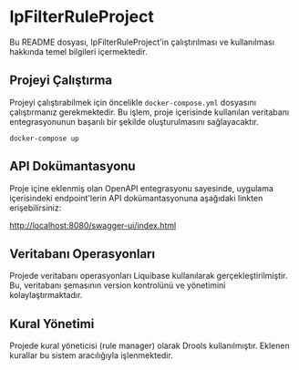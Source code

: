 # IpFilterRuleProject

Bu README dosyası, IpFilterRuleProject'in çalıştırılması ve kullanılması hakkında temel bilgileri içermektedir.

## Projeyi Çalıştırma

Projeyi çalıştırabilmek için öncelikle `docker-compose.yml` dosyasını çalıştırmanız gerekmektedir. Bu işlem, proje
içerisinde kullanılan veritabanı entegrasyonunun başarılı bir şekilde oluşturulmasını sağlayacaktır.

```
docker-compose up
```

## API Dokümantasyonu

Proje içine eklenmiş olan OpenAPI entegrasyonu sayesinde, uygulama içerisindeki endpoint'lerin API dokümantasyonuna
aşağıdaki linkten erişebilirsiniz:

[http://localhost:8080/swagger-ui/index.html](http://localhost:8080/swagger-ui/index.html)

## Veritabanı Operasyonları

Projede veritabanı operasyonları Liquibase kullanılarak gerçekleştirilmiştir. Bu, veritabanı şemasının version
kontrolünü ve yönetimini kolaylaştırmaktadır.

## Kural Yönetimi

Projede kural yöneticisi (rule manager) olarak Drools kullanılmıştır. Eklenen kurallar bu sistem aracılığıyla
işlenmektedir.
